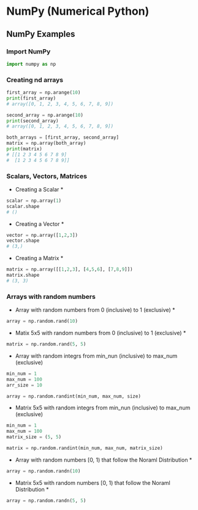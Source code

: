 # NumPy (Numerical Python)

## NumPy Examples

### Import NumPy

```python
import numpy as np
```

### Creating nd arrays

```python
first_array = np.arange(10)
print(first_array)
# array([0, 1, 2, 3, 4, 5, 6, 7, 8, 9])
```

```python
second_array = np.arange(10)
print(second_array)
# array([0, 1, 2, 3, 4, 5, 6, 7, 8, 9])
```

```python
both_arrays = [first_array, second_array]
matrix = np.array(both_array)
print(matrix)
# [[1 2 3 4 5 6 7 8 9]
#  [1 2 3 4 5 6 7 8 9]]
```
### Scalars, Vectors, Matrices

* Creating a Scalar *

```python
scalar = np.array(1)
scalar.shape
# ()
```

* Creating a Vector *

```python
vector = np.array([1,2,3])
vector.shape
# (3,)
```

* Creating a Matrix *

```python
matrix = np.array([[1,2,3], [4,5,6], [7,8,9]])
matrix.shape
# (3, 3)
```

### Arrays with random numbers

* Array with random numbers from 0 (inclusive) to 1 (exclusive) *

```python
array = np.random.rand(10)
```

* Matix 5x5 with random numbers from 0 (inclusive) to 1 (exclusive) *
```python
matrix = np.random.rand(5, 5)
```


* Array with random integrs from min_nun (inclusive) to max_num (exclusive)

```python
min_num = 1
max_num = 100
arr_size = 10

array = np.random.randint(min_num, max_num, size)
```

* Matrix 5x5 with random integrs from min_nun (inclusive) to max_num (exclusive)

```python
min_num = 1
max_num = 100
matrix_size = (5, 5)

matrix = np.random.randint(min_num, max_num, matrix_size)
```

* Array with random numbers [0, 1) that follow the Noraml Distribution *

```python
array = np.random.randn(10)
```

* Matrix 5x5 with random numbers [0, 1) that follow the Noraml Distribution *

```python
array = np.random.randn(5, 5)
```
